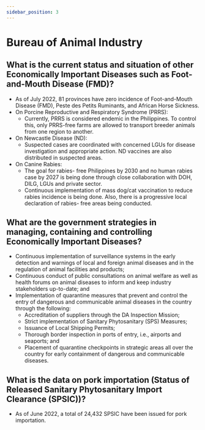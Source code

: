```yaml
---
sidebar_position: 3
---
```


# Bureau of Animal Industry

## What is the current status and situation of other Economically Important Diseases such as Foot-and-Mouth Disease (FMD)?

- As of July 2022, 81 provinces have zero incidence of Foot-and-Mouth Disease (FMD), Peste des Petits Ruminants, and African Horse Sickness.
- On Porcine Reproductive and Respiratory Syndrome (PRRS):
  - Currently, PRRS is considered endemic in the Philippines. To control this, only PRRS-free farms are allowed to transport breeder animals from one region to another.
- On Newcastle Disease (ND):
  - Suspected cases are coordinated with concerned LGUs for disease investigation and appropriate action. ND vaccines are also distributed in suspected areas.
- On Canine Rabies:
  - The goal for rabies- free Philippines by 2030 and no human rabies case by 2027 is being done through close collaboration with DOH, DILG, LGUs and private sector.
  - Continuous implementation of mass dog/cat vaccination to reduce rabies incidence is being done. Also, there is a progressive local declaration of rabies- free areas being conducted.
  
## What are the government strategies in managing, containing and controlling Economically Important Diseases?

- Continuous implementation of surveillance systems in the early detection and warnings of local and foreign animal diseases and in the regulation of animal facilities and products;
- Continuous conduct of public consultations on animal welfare as well as health forums on animal diseases to inform and keep industry stakeholders up-to-date; and
- Implementation of quarantine measures that prevent and control the entry of dangerous and communicable animal diseases in the country through the following:
  - Accreditation of suppliers through the DA Inspection Mission;
  - Strict implementation of Sanitary Phytosanitary (SPS) Measures;
  - Issuance of Local Shipping Permits;
  - Thorough border inspection in ports of entry, i.e., airports and seaports; and
  - Placement of quarantine checkpoints in strategic areas all over the country for early containment of dangerous and communicable diseases.
  
## What is the data on pork importation (Status of Released Sanitary Phytosanitary Import Clearance (SPSIC))?

- As of June 2022, a total of 24,432 SPSIC have been issued for pork importation.


